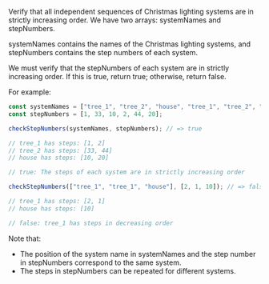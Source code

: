 Verify that all independent sequences of Christmas lighting systems are in strictly increasing order. We have two arrays: systemNames and stepNumbers.

systemNames contains the names of the Christmas lighting systems, and stepNumbers contains the step numbers of each system.

We must verify that the stepNumbers of each system are in strictly increasing order. If this is true, return true; otherwise, return false.

For example:

```js
const systemNames = ["tree_1", "tree_2", "house", "tree_1", "tree_2", "house"];
const stepNumbers = [1, 33, 10, 2, 44, 20];

checkStepNumbers(systemNames, stepNumbers); // => true

// tree_1 has steps: [1, 2]
// tree_2 has steps: [33, 44]
// house has steps: [10, 20]

// true: The steps of each system are in strictly increasing order

checkStepNumbers(["tree_1", "tree_1", "house"], [2, 1, 10]); // => false

// tree_1 has steps: [2, 1]
// house has steps: [10]

// false: tree_1 has steps in decreasing order
```

Note that:

- The position of the system name in systemNames and the step number in stepNumbers correspond to the same system.
- The steps in stepNumbers can be repeated for different systems.

